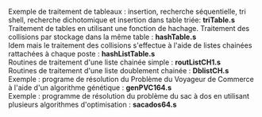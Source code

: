 Exemple de traitement de tableaux : insertion, recherche séquentielle, tri shell, recherche dichotomique et insertion dans table triée: <b>triTable.s</b>  <br>
Traitement de tables en utilisant une fonction de hachage. Traitement des collisions par stockage dans la même table : <b>hashTable.s </b><br>
Idem mais le traitement des collisions s'effectue à l'aide de listes chainées rattachées à chaque poste : <b>hashListTable.s</b> <br>
Routines de traitement d'une liste chainée simple : <b> routListCH1.s</b> <br>
Routines de traitement d'une liste doublement chainée : <b> DblistCH.s </b>
<br>
Exemple : programe de résolution du Problème du Voyageur de Commerce à l'aide d'un algorithme génétique : <b> genPVC164.s </b><br>
Exemple : programme de résolution du problème du sac à dos en utilisant plusieurs algorithmes d'optimisation : <b> sacados64.s </b> <br>
